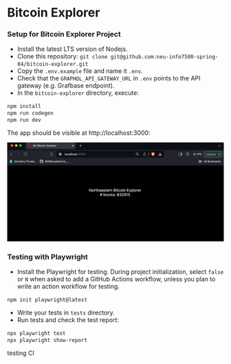 # Bitcoin Explorer

### Setup for Bitcoin Explorer Project
* Install the latest LTS version of Nodejs.
* Clone this repository: `git clone git@github.com:neu-info7500-spring-04/bitcoin-explorer.git`
* Copy the `.env.example` file and name it `.env`. 
* Check that the `GRAPHQL_API_GATEWAY_URL` in `.env` points to the API gateway (e.g. Grafbase endpoint).
* In the `bitcoin-explorer` directory, execute:
```
npm install
npm run codegen
npm run dev
```
The app should be visible at http://localhost:3000:

![bitcoin.png](bitcoin.png)

### Testing with Playwright
* Install the Playwright for testing. 
During project initialization, select `false` or `N` when asked to add a GitHub Actions workflow, unless you plan to write an action workflow for testing.
```
npm init playwright@latest
``` 
* Write your tests in `tests` directory.
* Run tests and check the test report: 
``` 
npx playwright test 
npx playwright show-report
```

testing CI